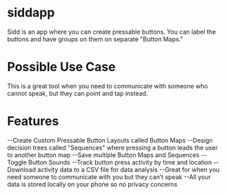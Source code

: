 # siddapp
Sidd is an app where you can create pressable buttons.  You can label the buttons and have groups on them on separate "Button Maps."  

# Possible Use Case
This is a great tool when you need to communicate with someone who cannot speak, but they can point and tap instead.

# Features
--Create Custom Pressable Button Layouts called Button Maps
--Design decision trees called "Sequences" where pressing a button leads the user to another button map
--Save multiple Button Maps and Sequences
--Toggle Button Sounds
--Track button press activity by time and location
--Download activity data to a CSV file for data analysis
--Great for when you need someone to communicate with you but they can’t speak
--All your data is stored locally on your phone so no privacy concerns



